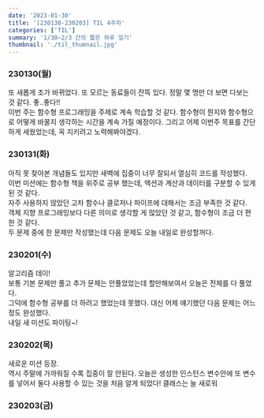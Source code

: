 ```yaml
---
date: '2023-01-30'
title: '[230130-230203] TIL 4주차'
categories: ['TIL']
summary: '1/30~2/3 간의 짧은 하루 일기'
thumbnail: './til_thumnail.jpg'
---
```


<!-- ## 결산 -->

### 230130(월)

또 새롭게 조가 바뀌었다. 또 모르는 동료들이 잔뜩 있다. 정말 몇 명만 더 보면 다보는 것 같다. 좋..좋다!!</br>
이번 주는 함수형 프로그래밍을 주제로 계속 학습할 것 같다. 함수형이 뭔지와 함수형으로 어떻게 바꿀지 생각하는 시간을 계속 가질 예정이다.
그리고 어제 이번주 목표를 간단하게 세웠었는데, 꼭 지키려고 노력해봐야겠다.

### 230131(화)

아직 못 찾아본 개념들도 있지만 새벽에 집중이 너무 잘되서 열심히 코드를 작성했다.</br>
이번 미션에는 함수형 책을 위주로 공부 했는데, 액션과 계산과 데이터를 구분할 수 있게 된 것 같다.</br>
자주 사용하지 않았던 고차 함수나 클로저나 파이프에 대해서는 조금 부족한 것 같다.</br>
객체 지향 프로그래밍보다 다른 의미로 생각할 게 많았던 것 같고, 함수형이 조금 더 편한 것 같다.</br>
두 문제 중에 한 문제만 작성했는데 다음 문제도 오늘 내일로 완성할꺼다.

### 230201(수)

알고리즘 데이!</br>
보통 기본 문제만 풀고 추가 문제는 안풀었었는데 할만해보여서 오늘은 전체를 다 풀었다.</br>
그덕에 함수형 공부를 더 하려고 했었는데 못했다. 대신 어제 얘기했던 다음 문제는 어느정도 완성했다.</br>
내일 새 미션도 파이팅~!

### 230202(목)

새로운 미션 등장. </br>
역시 주말에 가까워질 수록 집중이 잘 안된다. 오늘은 생성한 인스턴스 변수안에 또 변수를 넣어서 둘다 사용할 수 있는 것을 처음 알게 되었다! 클래스는 늘 새로워</br>

### 230203(금)
